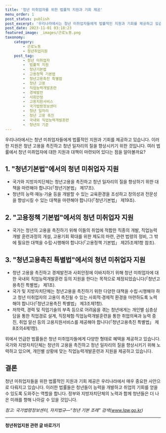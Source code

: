 ```yaml
---
title: '청년 미취업자를 위한 법률적 지원과 기회 제공'
menu_order: 1
post_status: publish
post_excerpt: '우리나라에서는 청년 미취업자들에게 법률적인 지원과 기회를 제공하고 있습니다. 이러한 지원은 청년 고용을 촉진하고 청년 일자리의 질을 향상시키기 위한 것입니다. 여러 법률에서 청년 미취업자에 대한 지원과 대책이 마련되어 있다는 점을 알아볼까요 '
post_date: 2023-11-01 03:18:23
featured_image: _images/근로노동.png
taxonomy:
    category:
        - 근로노동
        - 청년취업지원
    post_tag:
        - 청년 미취업자
        -  법률적 지원
        -  청년기본법
        -  고용정책 기본법
        -  청년고용촉진 특별법
        -  청년 고용
        -  직업능력개발훈련
        -  경제발전
        -  사회안정
        -  고용지원서비스
        -  국가법령정보센터
        -  청년 일자리
        -  청년 고용 촉진
        -  국내외 직업능력개발훈련
        -  청년의 기준
---
```




우리나라에서는 청년 미취업자들에게 법률적인 지원과 기회를 제공하고 있습니다. 이러한 지원은 청년 고용을 촉진하고 청년 일자리의 질을 향상시키기 위한 것입니다. 여러 법률에서 청년 미취업자에 대한 지원과 대책이 마련되어 있다는 점을 알아볼까요?

## 1. "청년기본법"에서의 청년 미취업자 지원
- 국가와 지방자치단체는 청년고용을 촉진하고 청년 일자리의 질을 향상하기 위한 대책을 마련해야 합니다(「청년기본법」 제17조).
- 청년의 능력·재능·기술 등을 개발할 수 있는 교육환경을 조성하고 창의성과 전문성을 향상시킬 수 있는 대책을 마련해야 합니다(「청년기본법」 제19조).

## 2. "고용정책 기본법"에서의 청년 미취업자 지원
- 국가는 청년의 고용을 촉진하기 위해 이들의 취업에 적합한 직종의 개발, 직업능력개발 훈련과정의 개설, 고용기회 확대를 위한 제도의 마련, 관련 법령의 정비, 그 밖에 필요한 대책을 수립·시행해야 합니다(「고용정책 기본법」 제25조제1항 참조).

## 3. "청년고용촉진 특별법"에서의 청년 미취업자 지원
- 청년 고용을 촉진하고 경제발전과 사회안정에 이바지하기 위해 청년 미취업자에 대한 국내외 직업능력개발훈련 등의 지원을 한다는 목적으로 제정되었습니다(「청년고용촉진 특별법」 제1조).
- 국가 및 지방자치단체는 청년고용을 촉진하기 위한 다양한 대책을 수립·시행해야 하고 청년 미취업자의 고용이 촉진될 수 있는 사회적·경제적 환경을 마련하도록 노력해야 합니다(「청년고용촉진 특별법」 제3조제1항).
- 저학력, 경력 및 직업기술의 부족 등으로 어려움을 겪는 청년에게는 개인별 심층상담을 통한 직업경로 설계, 직장체험·직업능력개발훈련을 통한 취업의욕과 능력 증진, 취업 알선 등의 고용지원서비스를 제공해야 합니다(「청년고용촉진 특별법」 제8조의4제1항).

위에서 언급한 법률들은 청년 미취업자들에게 다양한 형태로 혜택을 제공하고 있습니다. 국가와 지방자치단체는 청년의 고용을 촉진하고 청년 일자리의 질을 향상시키기 위해 노력하고 있으며, 개인별 상황에 맞는 직업능력개발훈련과 지원을 제공하고 있습니다.

## 결론
청년 미취업자들을 위한 법률적인 지원과 기회 제공은 우리나라에서 매우 중요한 사안으로 다뤄지고 있습니다. 이러한 법률들은 청년들이 능력을 개발하고 취업의 기회를 얻을 수 있도록 도와주는 역할을 합니다. 정부와 지방자치단체의 노력과 함께 청년들은 더 나은 미래를 향해 나아갈 수 있을 것입니다.

*참고: 국가법령정보센터, 자치법규―“청년 기본 조례” 검색(www.law.go.kr)*
<!-- wp:separator -->
<hr class="wp-block-separator has-alpha-channel-opacity"/>
<!-- /wp:separator -->

<!-- wp:group {"backgroundColor":"base","layout":{"type":"constrained"}} -->
<div class="wp-block-group has-base-background-color has-background"><!-- wp:paragraph {"align":"center","fontSize":"medium"} -->
<p class="has-text-align-center has-large-font-size"><strong>청년취업지원 관련 글 바로가기</strong></p>
<!-- /wp:paragraph -->


<!-- wp:latest-posts
{"categories":[{"id":12739,"count":19,"description":"","link":"https://uknowlaw.com/category/%ec%b2%ad%eb%85%84%ec%b7%a8%ec%97%85%ec%a7%80%ec%9b%90/","name":"청년취업지원","slug":"청년취업지원","taxonomy":"category","parent":0,"meta":[],"_links":{"self":[{"href":"https://uknowlaw.com/wp-json/wp/v2/categories/12739"}],"collection":[{"href":"https://uknowlaw.com/wp-json/wp/v2/categories"}],"about":[{"href":"https://uknowlaw.com/wp-json/wp/v2/taxonomies/category"}],"wp:post_type":[{"href":"https://uknowlaw.com/wp-json/wp/v2/posts?categories=12739"}],"curies":[{"name":"wp","href":"https://api.w.org/{rel}","templated":true}]}}],"postsToShow":100,"excerptLength":28,"postLayout":"grid","columns":2,"featuredImageAlign":"left","featuredImageSizeSlug":"large","fontSize":"medium"} /--></div>
<!-- /wp:group -->
